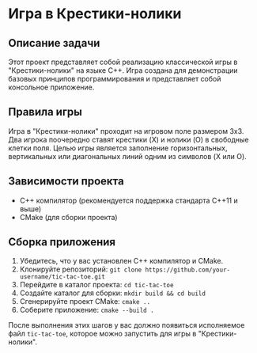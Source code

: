 # Игра в Крестики-нолики

## Описание задачи

Этот проект представляет собой реализацию классической игры в "Крестики-нолики" на языке C++. Игра создана для демонстрации базовых принципов программирования и представляет собой консольное приложение.

## Правила игры

Игра в "Крестики-нолики" проходит на игровом поле размером 3x3. Два игрока поочередно ставят крестики (X) и нолики (O) в свободные клетки поля. Целью игры является заполнение горизонтальных, вертикальных или диагональных линий одним из символов (X или O).

## Зависимости проекта

- C++ компилятор (рекомендуется поддержка стандарта C++11 и выше)
- CMake (для сборки проекта)

## Сборка приложения

1. Убедитесь, что у вас установлен C++ компилятор и CMake.
2. Клонируйте репозиторий: `git clone https://github.com/your-username/tic-tac-toe.git`
3. Перейдите в каталог проекта: `cd tic-tac-toe`
4. Создайте каталог для сборки: `mkdir build && cd build`
5. Сгенерируйте проект CMake: `cmake ..`
6. Соберите приложение: `cmake --build .`

После выполнения этих шагов у вас должно появиться исполняемое файл `tic-tac-toe`, которое можно запустить для игры в "Крестики-нолики".

